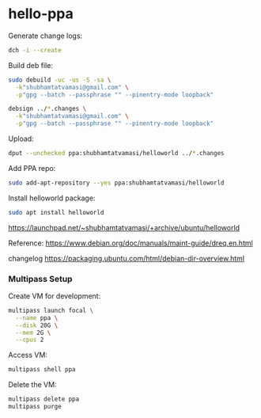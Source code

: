 # hello-ppa

Generate change logs:
```bash
dch -i --create
```

Build deb file:
```bash
sudo debuild -uc -us -S -sa \
  -k"shubhamtatvamasi@gmail.com" \
  -p"gpg --batch --passphrase "" --pinentry-mode loopback"

debsign ../*.changes \
  -k"shubhamtatvamasi@gmail.com" \
  -p"gpg --batch --passphrase "" --pinentry-mode loopback"
```

Upload:
```bash
dput --unchecked ppa:shubhamtatvamasi/helloworld ../*.changes
```

Add PPA repo:
```bash
sudo add-apt-repository --yes ppa:shubhamtatvamasi/helloworld
```

Install helloworld package:
```bash
sudo apt install helloworld
```

https://launchpad.net/~shubhamtatvamasi/+archive/ubuntu/helloworld


Reference:
https://www.debian.org/doc/manuals/maint-guide/dreq.en.html

changelog https://packaging.ubuntu.com/html/debian-dir-overview.html


### Multipass Setup

Create VM for development:
```bash
multipass launch focal \
  --name ppa \
  --disk 20G \
  --mem 2G \
  --cpus 2
```

Access VM:
```bash
multipass shell ppa
```

Delete the VM:
```bash
multipass delete ppa
multipass purge
```
